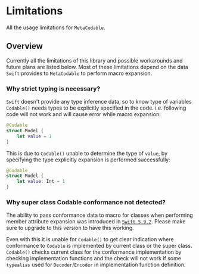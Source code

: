 # Limitations

All the usage limitations for ``MetaCodable``.

## Overview

Currently all the limitations of this library and possible workarounds and future plans are listed below. Most of these limitations depend on the data `Swift` provides to ``MetaCodable`` to perform macro expansion.

### Why strict typing is necessary?

`Swift` doesn't provide any type inference data, so to know type of variables ``Codable()`` needs types to be explicitly specified in the code. i.e. following code will not work and will cause error while macro expansion:

```swift
@Codable
struct Model {
    let value = 1
}
```

This is due to ``Codable()`` unable to determine the type of `value`, by specifying the type explicitly expansion is performed successfully:

```swift
@Codable
struct Model {
    let value: Int = 1
}
```

### Why super class Codable conformance not detected?

The ability to pass conformance data to macro for classes when performing member attribute expansion was introduced in [`Swift 5.9.2`](https://github.com/apple/swift-evolution/blob/main/proposals/0407-member-macro-conformances.md). Please make sure to upgrade to this version to have this working.

Even with this it is unable for ``Codable()`` to get clear indication where conformance to `Codable` is implemented by current class or the super class. ``Codable()`` checks current class for the conformance implementation by checking implementation functions and the check will not work if some `typealias` used for `Decoder`/`Encoder` in implementation function definition.
